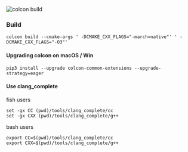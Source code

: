 ![colcon build](https://github.com/3wnbr1/ros/workflows/colcon%20build/badge.svg?branch=master)

### Build

```
colcon build --cmake-args ' -DCMAKE_CXX_FLAGS="-march=native"' ' -DCMAKE_CXX_FLAGS="-O3"'
```

#### Upgrading colcon on macOS / Win

```
pip3 install --upgrade colcon-common-extensions --upgrade-strategy=eager
```

#### Use clang_complete

fish users
```
set -gx CC (pwd)/tools/clang_complete/cc
set -gx CXX (pwd)/tools/clang_complete/g++
```

bash users
```
export CC=$(pwd)/tools/clang_complete/cc
export CXX=$(pwd)/tools/clang_complete/g++
```